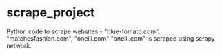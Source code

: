 # scrape_project
Python code to scrape websites - "blue-tomato.com", "matchesfashion.com", "oneill.com"
"oneill.com" is scraped using scrapy network.
